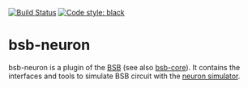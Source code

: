 [![Build Status](https://github.com/dbbs-lab/bsb-neuron/actions/workflows/main.yml/badge.svg)](https://github.com/dbbs-lab/bsb-neuron/actions/workflows/main.yml)
[![Code style: black](https://img.shields.io/badge/code%20style-black-000000.svg)](https://github.com/psf/black)

# bsb-neuron

bsb-neuron is a plugin of the [BSB](https://github.com/dbbs-lab/bsb) (see also 
[bsb-core](https://github.com/dbbs-lab/bsb-core)). 
It contains the interfaces and tools to simulate BSB circuit with the 
[neuron simulator](https://www.neuron.yale.edu/neuron/).
